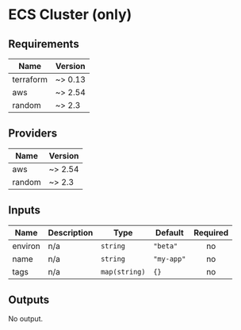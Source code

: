 # ECS Cluster (only)

## Requirements

| Name | Version |
|------|---------|
| terraform | ~> 0.13 |
| aws | ~> 2.54 |
| random | ~> 2.3 |

## Providers

| Name | Version |
|------|---------|
| aws | ~> 2.54 |
| random | ~> 2.3 |

## Inputs

| Name | Description | Type | Default | Required |
|------|-------------|------|---------|:--------:|
| environ | n/a | `string` | `"beta"` | no |
| name | n/a | `string` | `"my-app"` | no |
| tags | n/a | `map(string)` | `{}` | no |

## Outputs

No output.
